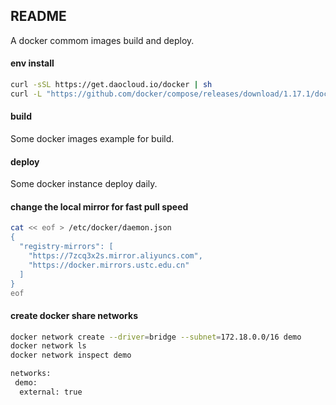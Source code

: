 ## README

A docker commom images build and deploy.


#### env install

```sh
curl -sSL https://get.daocloud.io/docker | sh
curl -L "https://github.com/docker/compose/releases/download/1.17.1/docker-compose-$(uname -s)-$(uname -m)" -o /usr/local/bin/docker-compose
```

#### build

Some docker images example for build.


#### deploy

Some docker instance deploy daily.


#### change the local mirror for fast pull speed

```sh
cat << eof > /etc/docker/daemon.json
{
  "registry-mirrors": [
    "https://7zcq3x2s.mirror.aliyuncs.com",
    "https://docker.mirrors.ustc.edu.cn"
  ]
}
eof
```

#### create docker share networks

```sh
docker network create --driver=bridge --subnet=172.18.0.0/16 demo
docker network ls 
docker network inspect demo
```

```xml
networks:
 demo:
  external: true
```
